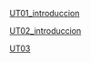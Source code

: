[UT01_introduccion](./UT01_introduccion/index.md)
 
 [UT02_introduccion](./UT02_Linux/index.md)

 [UT03](./UT03/index.md)